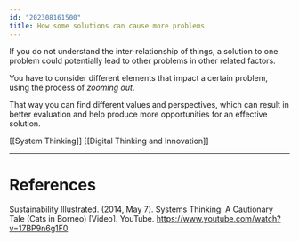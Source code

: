 ```yaml
---
id: "202308161500"
title: How some solutions can cause more problems
---
```


If you do not understand the inter-relationship of things, a solution to one problem could potentially lead to other problems in other related factors.

You have to consider different elements that impact a certain problem, using the process of _zooming out_.

That way you can find different values and perspectives, which can result in better evaluation and help produce more opportunities for an effective solution.

[[System Thinking]] [[Digital Thinking and Innovation]]

---

# References

Sustainability Illustrated. (2014, May 7). Systems Thinking: A Cautionary Tale (Cats in Borneo) [Video]. YouTube. https://www.youtube.com/watch?v=17BP9n6g1F0

